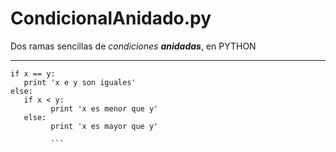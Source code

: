 # CondicionalAnidado.py
Dos ramas sencillas de *condiciones **anidadas***, en PYTHON

<hr>

```
if x == y:
   print 'x e y son iguales'
else:
   if x < y:
         print 'x es menor que y'
   else:
         print 'x es mayor que y'
         
         ```
